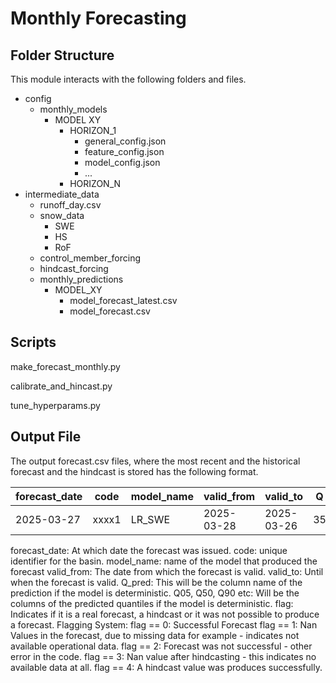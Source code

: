 # Monthly Forecasting

## Folder Structure

This module interacts with the following folders and files.
- config
  - monthly_models
    - MODEL XY
      - HORIZON_1
        - general_config.json 
        - feature_config.json
        - model_config.json
        - ...
      - HORIZON_N
- intermediate_data
  - runoff_day.csv
  - snow_data
    - SWE
    - HS
    - RoF
  - control_member_forcing
  - hindcast_forcing
  - monthly_predictions
    - MODEL_XY
      - model_forecast_latest.csv
      - model_forecast.csv
  

## Scripts

make_forecast_monthly.py

calibrate_and_hincast.py

tune_hyperparams.py

## Output File

The output forecast.csv files, where the most recent and the historical forecast and the hindcast is stored has the following format.

| forecast_date | code | model_name | valid_from | valid_to  | Q      | Q05 | Q50 | Q90 | flag |
| --------------| -----| ---------- | -----------|-----------|--------|-----|-----|-----| -----|
| 2025-03-27    | xxxx1| LR_SWE     | 2025-03-28 | 2025-03-26| 35     | 20  | 35  | 50  | 0    |

forecast_date:
    At which date the forecast was issued.
code:
    unique identifier for the basin.
model_name:
    name of the model that produced the forecast
valid_from:
    The date from which the forecast is valid.
valid_to:
    Until when the forecast is valid.
Q_pred:
    This will be the column name of the prediction if the model is deterministic.
Q05, Q50, Q90 etc:
    Will be the columns of the predicted quantiles if the model is deterministic.
flag:
    Indicates if it is a real forecast, a hindcast or it was not possible to produce a forecast.
    Flagging System:
        flag == 0: Successful Forecast
        flag == 1: Nan Values in the forecast, due to missing data for example - indicates not available operational data.
        flag == 2: Forecast was not successful - other error in the code.
        flag == 3: Nan value after hindcasting - this indicates no available data at all.
        flag == 4: A hindcast value was produces successfully. 
